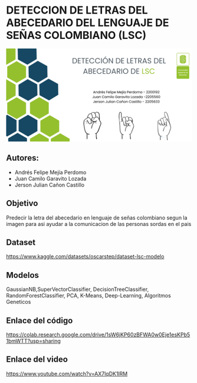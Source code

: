 # DETECCION DE LETRAS DEL ABECEDARIO DEL LENGUAJE DE SEÑAS COLOMBIANO (LSC)
<img src="multimedia/Banner.png">

## Autores:

 - Andrés Felipe Mejía Perdomo 
 - Juan Camilo Garavito Lozada 
 - Jerson Julian Cañon Castillo

## Objetivo
Predecir la letra del abecedario en lenguaje de señas colombiano segun la imagen para asi ayudar a la comunicacion de las personas sordas en el pais

## Dataset 
https://www.kaggle.com/datasets/oscarstep/dataset-lsc-modelo


## Modelos
GaussianNB,SuperVectorClassifier, DecisionTreeClassifier, RandomForestClassifier, PCA, K-Means, Deep-Learning, Algoritmos Geneticos

## Enlace del código
https://colab.research.google.com/drive/1sW6jKP60zBFWA0w0Eje1esKPb51bmWTT?usp=sharing

## Enlace del video
https://www.youtube.com/watch?v=AX7lqDK1lRM
